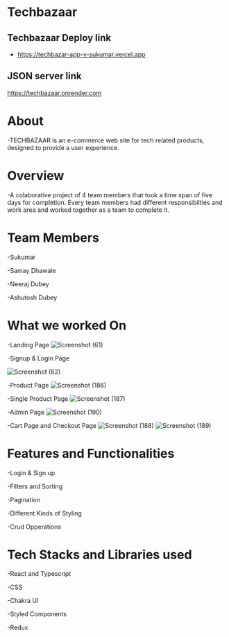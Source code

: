 # Techbazaar

## Techbazaar Deploy link
-  https://techbazar-app-v-sukumar.vercel.app

## JSON server link
  https://techbazaar.onrender.com

# About

-TECHBAZAAR is an e-commerce web site for tech related products, designed to provide a user experience.

# Overview

-A colaborative project of 4 team members that took a time span of five days for completion. Every team members had different responsibilties and work area and worked together as a team to complete it.

# Team Members

-Sukumar

-Samay Dhawale

-Neeraj Dubey

-Ashutosh Dubey

# What we worked On

-Landing Page
![Screenshot (61)](https://github.com/neo1710/-remarkable-ic/assets/115460455/c83f536b-13cd-4334-89fc-77865132fc66)


-Signup & Login Page

![Screenshot (62)](https://github.com/neo1710/-remarkable-ic/assets/115460455/568f6096-1637-415d-90fc-a63ba2ee1fd1)

-Product Page
![Screenshot (186)](https://github.com/V-sukumar/V-sukumar.github.io/assets/115460777/3029dee1-63ce-4e25-9cb2-25a076268c6c)

-Single Product Page
![Screenshot (187)](https://github.com/V-sukumar/V-sukumar.github.io/assets/115460777/2714072b-5d86-4acd-9602-a06624919f75)

-Admin Page
![Screenshot (190)](https://github.com/V-sukumar/V-sukumar.github.io/assets/115460777/35ff39dd-87da-47a9-91f2-098b124b1413)

-Cart Page and Checkout Page
![Screenshot (188)](https://github.com/V-sukumar/V-sukumar.github.io/assets/115460777/1ae60667-0ea3-4fe6-8142-39227b59bdb5)
![Screenshot (189)](https://github.com/V-sukumar/V-sukumar.github.io/assets/115460777/5d74899d-4246-473c-9040-0baf3b149991)
# Features and Functionalities

-Login & Sign up

-Filters and Sorting 

-Pagination

-Different Kinds of Styling

-Crud Opperations

# Tech Stacks and Libraries used

-React and Typescript

-CSS

-Chakra UI

-Styled Components

-Redux




